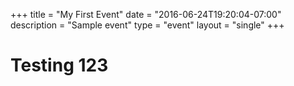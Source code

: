 +++
    title = "My First Event"
    date = "2016-06-24T19:20:04-07:00"
    description = "Sample event"
    type = "event"
    layout = "single"
+++
 

# Testing 123